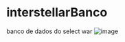 # interstellarBanco
banco de dados do select war
![image](https://github.com/TechIdeas-ORG/interstellarBanco/assets/67590378/5c2dea92-6008-4d30-8164-e0080baa0971)
